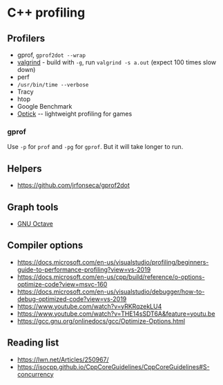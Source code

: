 # C++ profiling

## Profilers
- gprof, `gprof2dot --wrap`
- [valgrind](https://www.youtube.com/watch?v=3l0BQs2ThTo) - build with `-g`, run `valgrind -s a.out` (expect 100 times slow down)
- perf
- `/usr/bin/time --verbose`
- Tracy
- htop
- Google Benchmark
- [Optick](https://www.youtube.com/watch?v=p57TV5342fo&list=WL&index=22) -- lightweight profiling for games

### gprof
Use `-p` for `prof` and `-pg` for `gprof`. But it will take longer to run.

## Helpers
- https://github.com/jrfonseca/gprof2dot

## Graph tools
- [GNU Octave](https://octave.org/doc/v4.0.0/Two_002dDimensional-Plots.html)

## Compiler options
- https://docs.microsoft.com/en-us/visualstudio/profiling/beginners-guide-to-performance-profiling?view=vs-2019
- https://docs.microsoft.com/en-us/cpp/build/reference/o-options-optimize-code?view=msvc-160
- https://docs.microsoft.com/en-us/visualstudio/debugger/how-to-debug-optimized-code?view=vs-2019
- https://www.youtube.com/watch?v=yRKRqzekLU4
- https://www.youtube.com/watch?v=THE14sSDT6A&feature=youtu.be
- https://gcc.gnu.org/onlinedocs/gcc/Optimize-Options.html

## Reading list
- https://lwn.net/Articles/250967/
- https://isocpp.github.io/CppCoreGuidelines/CppCoreGuidelines#S-concurrency
